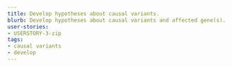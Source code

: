 ```yaml
---
title: Develop hypotheses about causal variants.
blurb: Develop hypotheses about causal variants and affected gene(s).
user-stories:
- USERSTORY-3-zip
tags:
- causal variants
- develop
---
```

